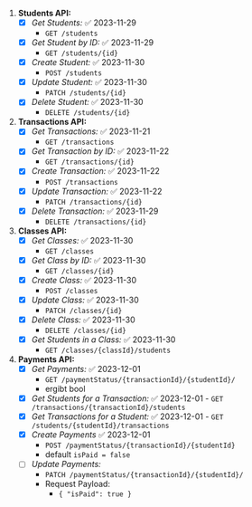1. **Students API:**
   - [x] *Get Students:* ✅ 2023-11-29
	   - `GET /students`
   - [x] *Get Student by ID:* ✅ 2023-11-29
	   - `GET /students/{id}`
   - [x] *Create Student:* ✅ 2023-11-30
	   - `POST /students`
   - [x] *Update Student:* ✅ 2023-11-30
	   - `PATCH /students/{id}`
   - [x] *Delete Student:* ✅ 2023-11-30
	   - `DELETE /students/{id}`

2. **Transactions API:**
   - [x] *Get Transactions:* ✅ 2023-11-21
	   - `GET /transactions`
   - [x] *Get Transaction by ID:* ✅ 2023-11-22
	   - `GET /transactions/{id}`
   - [x] *Create Transaction:* ✅ 2023-11-22
	   - `POST /transactions`
   - [x] *Update Transaction:* ✅ 2023-11-22
	   - `PATCH /transactions/{id}`
   - [x] *Delete Transaction:* ✅ 2023-11-29
	   - `DELETE /transactions/{id}`

3. **Classes API:**
   - [x] *Get Classes:* ✅ 2023-11-30
	   - `GET /classes`
   - [x] *Get Class by ID:* ✅ 2023-11-30
	   - `GET /classes/{id}`
   - [x] *Create Class:* ✅ 2023-11-30
	   - `POST /classes`
   - [x] *Update Class:* ✅ 2023-11-30
	   - `PATCH /classes/{id}`
   - [x] *Delete Class:* ✅ 2023-11-30
	   - `DELETE /classes/{id}`
   - [x] *Get Students in a Class:* ✅ 2023-11-30
	   - `GET /classes/{classId}/students`


4. **Payments API:**
   - [x] *Get Payments:* ✅ 2023-12-01
	   - `GET /paymentStatus/{transactionId}/{studentId}/`
	   - ergibt bool
	- [x] *Get Students for a Transaction:* ✅ 2023-12-01
	      - `GET /transactions/{transactionId}/students`
	- [x] *Get Transactions for a Student:* ✅ 2023-12-01
	      - `GET /students/{studentId}/transactions`
   - [x] *Create Payments* ✅ 2023-12-01
		-  `POST /paymentStatus/{transactionId}/{studentId}`
		- default `isPaid = false`
   - [ ] *Update Payments:*
	   - `PATCH /paymentStatus/{transactionId}/{studentId}/`
      - Request Payload:  
	      - `{ "isPaid": true }`

